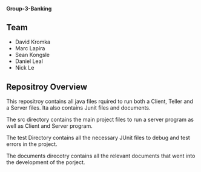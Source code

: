 #### Group-3-Banking
## Team
* David Kromka
* Marc Lapira
* Sean Kongsle
* Daniel Leal
* Nick Le
## Repositroy Overview
This repositroy contains all java files rquired to run both a Client, Teller and a Server files. Ita also contains Junit files and documents.

The src directory contains the main project files to run a server program as well as Client and Server program.

The test Directory contains all the necessary JUnit files to debug and test errors in the project.

The documents direcotry contains all the relevant documents that went into the development of the porject.
